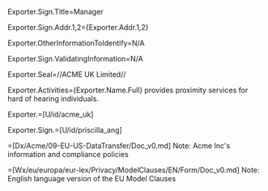 Exporter.Sign.Title=Manager

Exporter.Sign.Addr.1,2={Exporter.Addr.1,2}

Exporter.OtherInformationToIdentify=N/A

Exporter.Sign.ValidatingInformation=N/A

Exporter.Seal=//ACME UK Limited//

Exporter.Activities={Exporter.Name.Full} provides proximity services for hard of hearing individuals.

Exporter.=[U/id/acme_uk]

Exporter.Sign.=[U/id/priscilla_ang]

=[Dx/Acme/09-EU-US-DataTransfer/Doc_v0.md]  Note: Acme Inc's information and compliance policies

=[Wx/eu/europa/eur-lex/Privacy/ModelClauses/EN/Form/Doc_v0.md]  Note: English language version of the EU Model Clauses
